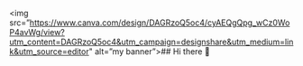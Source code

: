 <img src=”https://www.canva.com/design/DAGRzoQ5oc4/cyAEQgQpg_wCz0WoP4avWg/view?utm_content=DAGRzoQ5oc4&utm_campaign=designshare&utm_medium=link&utm_source=editor" alt=”my banner”>## Hi there 👋


<!--
**TrapLord92/TrapLord92** is a ✨ _special_ ✨ repository because its `README.md` (this file) appears on your GitHub profile.

Here are some ideas to get you started:

- 🔭 I’m currently working on ...
- 🌱 I’m currently learning ...
- 👯 I’m looking to collaborate on ...
- 🤔 I’m looking for help with ...
- 💬 Ask me about ...
- 📫 How to reach me: ...
- 😄 Pronouns: ...
- ⚡ Fun fact: ...
-->
